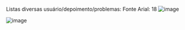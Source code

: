 
Listas diversas usuário/depoimento/problemas: Fonte Arial: 18 
![image](https://github.com/user-attachments/assets/7a6f25ba-45bf-40aa-9951-20fe9df201d7)


![image](https://github.com/user-attachments/assets/9a48a54a-0c66-4ec2-9158-030d744ad8e0)
